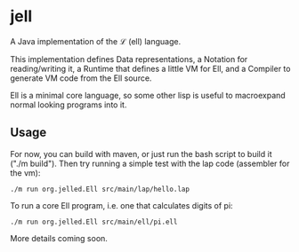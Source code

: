 jell
====

A Java implementation of the ℒ (ell) language.

This implementation defines Data representations, a Notation for reading/writing it, 
a Runtime that defines a little VM for Ell, and a Compiler to generate VM code from 
the Ell source.

Ell is a minimal core language, so some other lisp is useful to macroexpand normal looking
programs into it.

## Usage

For now, you can build with maven, or just run the bash script to build it ("./m build"). Then try running
a simple test with the lap code (assembler for the vm):

```
./m run org.jelled.Ell src/main/lap/hello.lap
```

To run a core Ell program, i.e. one that calculates digits of pi:

```
./m run org.jelled.Ell src/main/ell/pi.ell 
```

More details coming soon.


